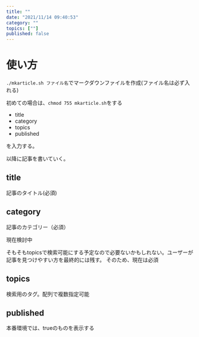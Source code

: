 ```yaml
---
title: ""
date: "2021/11/14 09:40:53"
category: ""
topics: [""]
published: false
---
```


# 使い方

`./mkarticle.sh ファイル名`でマークダウンファイルを作成(ファイル名は必ず入れる)

初めての場合は、`chmod 755 mkarticle.sh`をする

- title
- category
- topics
- published

を入力する。

以降に記事を書いていく。

## title
記事のタイトル(必須)

## category
記事のカテゴリー（必須）

現在検討中

そもそもtopicsで検索可能にする予定なので必要ないかもしれない。ユーザーが記事を見つけやすい方を最終的には残す。
そのため、現在は必須

## topics
検索用のタグ。配列で複数指定可能

## published
本番環境では、trueのものを表示する

